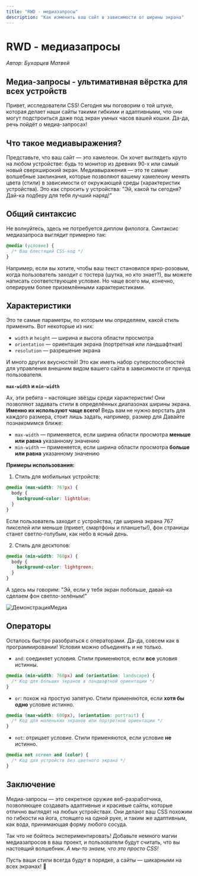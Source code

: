 ```yaml
---
title: "RWD - медиазапросы"
description: "Как изменить ваш сайт в зависимости от ширины экрана"
---
```


# RWD - медиазапросы

_Автор: Бухарцев Матвей_

## Медиа-запросы - ультимативная вёрстка для всех устройств

Привет, исследователи CSS! Сегодня мы поговорим о той штуке, которая делает наши сайты такими гибкими и адаптивными, что они могут подстроиться даже под экран умных часов вашей кошки. Да-да, речь пойдёт о медиа-запросах!

## Что такое медиавыражения?

Представьте, что ваш сайт — это хамелеон. Он хочет выглядеть круто на любом устройстве: будь то монитор из древних 90-х или самый новый сверхширокий экран. Медиавыражения — это те самые волшебные заклинания, которые позволяют вашему хамелеону менять цвета (стили) в зависимости от окружающей среды (характеристик устройства). Это как спросить у устройства: "Эй, какой ты сегодня? Дай-ка подберу для тебя лучший наряд!"

## Общий синтаксис

Не волнуйтесь, здесь не потребуется диплом филолога. Синтаксис медиазапроса выглядит примерно так:

```css
@media (условие) {
  /* Ваш блестящий CSS-код */
}
```

Например, если вы хотите, чтобы ваш текст становился ярко-розовым, когда пользователь заходит с тостера (шутка, но кто знает?), вы можете написать соответствующее условие. Но чаще всего мы, конечно, оперируем более приземлёнными характеристиками.

## Характеристики

Это те самые параметры, по которым мы определяем, какой стиль применить. Вот некоторые из них:

- `width` и `height` — ширина и высота области просмотра
- `orientation` — ориентация экрана (портретная или ландшафтная)
- `resolution` — разрешение экрана

И много других вкусностей! Это как иметь набор суперспособностей для управления внешним видом вашего сайта в зависимости от причуд пользователя.

**`max-width` и `min-width`**

Ах, эти ребята – настоящие звёзды среди характеристик! Они позволяют задавать стили в определённых диапазонах ширины экрана. **Именно их используют чаще всего!** Ведь вам не нужно верстать для каждого размера, стоит лишь задать, например, размер для Давайте познакомимся ближе:

- `max-width` — применяется, если ширина области просмотра **меньше или равна** указанному значению
- `min-width` — применяется, если ширина области просмотра **больше или равна** указанному значению

**Примеры использования:**

1.  Стиль для мобильных устройств:

```css
@media (max-width: 767px) {
  body {
    background-color: lightblue;
  }
}
```

Если пользователь заходит с устройства, где ширина экрана 767 пикселей или меньше (привет, смартфоны и планшеты!), фон страницы станет светло-голубым, как небо в ясный день.

2.  Стиль для десктопов:

```css
@media (min-width: 768px) {
  body {
    background-color: lightgreen;
  }
}
```

А здесь мы говорим: "Эй, если у тебя экран побольше, давай-ка сделаем фон светло-зелёным!"

![ДемонстрацияМедиа](/web-course-site/rwd/img1.gif)

## Операторы

Осталось быстро разобраться с операторами. Да-да, совсем как в программировании! Условия можно объединять и не только.

- `and`: соединяет условия. Стили применяются, если **все** условия истинны.

```css
@media (min-width: 768px) and (orientation: landscape) {
  /* Код для больших экранов в ландшафтной ориентации */
}
```

- `or`: похож на простую запятую. Стили применяются, если **хотя бы одно** условие истинно.

```css
@media (max-width: 600px), (orientation: portrait) {
  /* Код для маленьких экранов или портретной ориентации */
}
```

- `not`: отрицает условие. Стили применяются, если условие **не** истинно.

```css
@media not screen and (color) {
  /* Код для устройств без цветного экрана */
}
```

## Заключение

Медиа-запросы — это секретное оружие веб-разработчика, позволяющее создавать адаптивные и красивые сайты, которые отлично выглядят на любых устройствах. Они делают ваш CSS похожим по гибкости на йога, стоящего на одной руке, и таким же адаптивным, как вода, принимающая форму любого сосуда.

Так что не бойтесь экспериментировать! Добавьте немного магии медиазапросов в ваш проект, и пользователи будут считать, что вы настоящий волшебник. _А мы-то знаем, что это просто CSS!_

Пусть ваши стили всегда будут в порядке, а сайты — шикарными на всех экранах! 🚀
